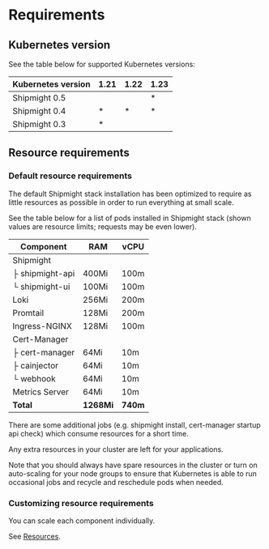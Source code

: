 # Requirements

## Kubernetes version

See the table below for supported Kubernetes versions:

| Kubernetes version | 1.21 | 1.22 | 1.23 |
| ------------------ | ---- | ---- | ---- |
| Shipmight 0.5      |      |      | \*   |
| Shipmight 0.4      | \*   | \*   | \*   |
| Shipmight 0.3      | \*   |      |      |

## Resource requirements

### Default resource requirements

The default Shipmight stack installation has been optimized to require as little resources as possible in order to run everything at small scale.

See the table below for a list of pods installed in Shipmight stack (shown values are resource limits; requests may be even lower).

| Component       | RAM        | vCPU     |
| --------------- | ---------- | -------- |
| Shipmight       |            |          |
| ├ shipmight-api | 400Mi      | 100m     |
| └ shipmight-ui  | 100Mi      | 100m     |
| Loki            | 256Mi      | 200m     |
| Promtail        | 128Mi      | 200m     |
| Ingress-NGINX   | 128Mi      | 100m     |
| Cert-Manager    |            |          |
| ├ cert-manager  | 64Mi       | 10m      |
| ├ cainjector    | 64Mi       | 10m      |
| └ webhook       | 64Mi       | 10m      |
| Metrics Server  | 64Mi       | 10m      |
| **Total**       | **1268Mi** | **740m** |

There are some additional jobs (e.g. shipmight install, cert-manager startup api check) which consume resources for a short time.

Any extra resources in your cluster are left for your applications.

Note that you should always have spare resources in the cluster or turn on auto-scaling for your node groups to ensure that Kubernetes is able to run occasional jobs and recycle and reschedule pods when needed.

### Customizing resource requirements

You can scale each component individually.

See [Resources](Configuring-resources.md).
